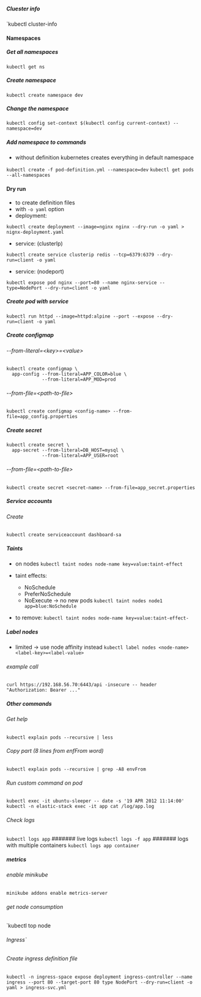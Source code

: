 ##### Cluester info
`kubectl cluster-info

#### Namespaces
##### Get all namespaces
`kubectl get ns`

##### Create namespace
`kubectl create namespace dev`

##### Change the namespace
`kubectl config set-context $(kubectl config current-context) --namespace=dev`

##### Add namespace to commands
- without definition kubernetes creates everything in default namespace

`kubectl create -f pod-definition.yml --namespace=dev`
`kubectl get pods --all-namespaces`

#### Dry run
- to create definition files
- with `-o yaml` option
- deployment:

`kubectl create deployment --image=nginx nginx --dry-run -o yaml > nignx-deployment.yaml`

- service: (clusterIp)

`kubectl create service clusterip redis --tcp=6379:6379 --dry-run=client -o yaml`

- service: (nodeport)

`kubectl expose pod nginx --port=80 --name nginx-service --type=NodePort --dry-run=client -o yaml`

##### Create pod with service
`kubectl run httpd --image=httpd:alpine --port --expose --dry-run=client -o yaml`

##### Create configmap
###### --from-literal=\<key\>=\<value\>
```
kubectl create configmap \
  app-config --from-literal=APP_COLOR=blue \
             --from-literal=APP_MOD=prod
```
###### --from-file=\<path-to-file\>
```
kubectl create configmap <config-name> --from-file=app_config.properties
```
##### Create secret
```
kubectl create secret \
  app-secret --from-literal=DB_HOST=mysql \
             --from-literal=APP_USER=root
```
###### --from-file=\<path-to-file\>
```
kubectl create secret <secret-name> --from-file=app_secret.properties
```

##### Service accounts
###### Create
`kubectl create serviceaccount dashboard-sa`

##### Taints
- on nodes
`kubectl taint nodes node-name key=value:taint-effect`
- taint effects:
  - NoSchedule
  - PreferNoSchedule
  - NoExecute -> no new pods
`kubectl taint nodes node1 app=blue:NoSchedule`

- to remove:
`kubectl taint nodes node-name key=value:taint-effect-`

##### Label nodes
- limited -> use node affinity instead
`kubectl label nodes <node-name> <label-key>=<label-value>`

###### example call
`curl https://192.168.56.70:6443/api -insecure -- header "Authorization: Bearer ..."`

##### Other commands
###### Get help
`kubectl explain pods --recursive | less`

###### Copy part (8 lines from enfFrom word)
`kubectl explain pods --recursive | grep -A8 envFrom`

###### Run custom command on pod
`kubectl exec -it ubuntu-sleeper -- date -s '19 APR 2012 11:14:00'`
`kubectl -n elastic-stack exec -it app cat /log/app.log`

###### Check logs
`kubectl logs app`
####### live logs
`kubectl logs -f app`
####### logs with multiple containers
`kubectl logs app container`

##### metrics
###### enable minikube
`minikube addons enable metrics-server`

###### get node consumption
`kubectl top node

###### Ingress`
###### Create ingress definition file
`kubectl -n ingress-space expose deployment ingress-controller --name ingress --port 80 --target-port 80 type NodePort --dry-run=client -o yaml > ingress-svc.yml `